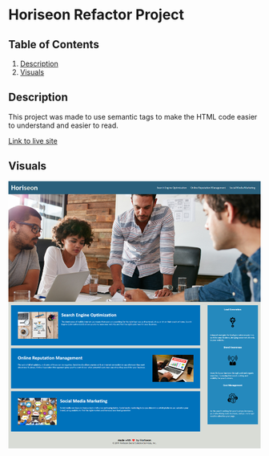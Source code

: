 # Horiseon Refactor Project



## Table of Contents
1. [Description](#description)
2. [Visuals](#visuals)

## Description
This project was made to use semantic tags to make the HTML
code easier to understand and easier to read.


[Link to live site](https://revilite.github.io/horiseon-refactor-project)



## Visuals

![Picture of website](./ReadME_Images/Full_page.png)                

